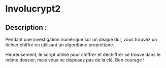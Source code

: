 # Involucrypt2

## Description :
Pendant une investigation numérique sur un disque dur, vous trouvez un fichier chiffré en utilisant un algorithme propriétaire.

Heureusement, le script utilisé pour chiffrer et déchiffrer se trouve dans le même dossier, mais vous ne disposez pas de la clé. Bon courage !
